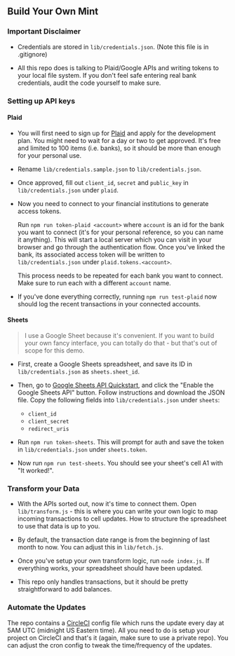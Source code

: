 ## Build Your Own Mint

### Important Disclaimer

- Credentials are stored in `lib/credentials.json`. (Note this file is in .gitignore)

- All this repo does is talking to Plaid/Google APIs and writing tokens to your local file system. If you don't feel safe entering real bank credentials, audit the code yourself to make sure.

### Setting up API keys

#### Plaid

- You will first need to sign up for [Plaid](https://plaid.com/) and apply for the development plan. You might need to wait for a day or two to get approved. It's free and limited to 100 items (i.e. banks), so it should be more than enough for your personal use.

- Rename `lib/credentials.sample.json` to `lib/credentials.json`.

- Once approved, fill out `client_id`, `secret` and `public_key` in `lib/credentials.json` under `plaid`.

- Now you need to connect to your financial institutions to generate access tokens.

  Run `npm run token-plaid <account>` where `account` is an id for the bank you want to connect (it's for your personal reference, so you can name it anything). This will start a local server which you can visit in your browser and go through the authentication flow. Once you've linked the bank, its associated access token will be written to `lib/credentials.json` under `plaid.tokens.<account>`.

  This process needs to be repeated for each bank you want to connect. Make sure to run each with a different `account` name.

- If you've done everything correctly, running `npm run test-plaid` now should log the recent transactions in your connected accounts.

#### Sheets

> I use a Google Sheet because it's convenient. If you want to build your own fancy interface, you can totally do that - but that's out of scope for this demo.

- First, create a Google Sheets spreadsheet, and save its ID in `lib/credentials.json` as `sheets.sheet_id`.

- Then, go to [Google Sheets API Quickstart](https://developers.google.com/sheets/api/quickstart/nodejs), and click the "Enable the Google Sheets API" button. Follow instructions and download the JSON file. Copy the following fields into `lib/credentials.json` under `sheets`:

  - `client_id`
  - `client_secret`
  - `redirect_uris`

- Run `npm run token-sheets`. This will prompt for auth and save the token in `lib/credentials.json` under `sheets.token`.

- Now run `npm run test-sheets`. You should see your sheet's cell A1 with "It worked!".

### Transform your Data

- With the APIs sorted out, now it's time to connect them. Open `lib/transform.js` - this is where you can write your own logic to map incoming transactions to cell updates. How to structure the spreadsheet to use that data is up to you.

- By default, the transaction date range is from the beginning of last month to now. You can adjust this in `lib/fetch.js`.

- Once you've setup your own transform logic, run `node index.js`. If everything works, your spreadsheet should have been updated.

- This repo only handles transactions, but it should be pretty straightforward to add balances.

### Automate the Updates

The repo contains a [CircleCI](https://circleci.com/) config file which runs the update every day at 5AM UTC (midnight US Eastern time). All you need to do is setup your project on CircleCI and that's it (again, make sure to use a private repo). You can adjust the cron config to tweak the time/frequency of the updates.
